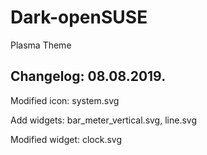 # Dark-openSUSE
Plasma Theme

Changelog: 08.08.2019.
---------------------

Modified icon: system.svg

Add widgets: bar_meter_vertical.svg, line.svg

Modified widget: clock.svg
